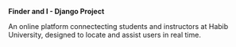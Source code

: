 **Finder and I - Django Project**

An online platform connectecting students and instructors at Habib University, designed to locate and assist users in real time. 
